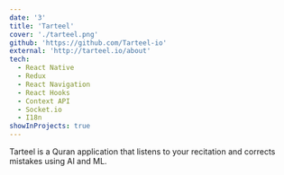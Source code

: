 ```yaml
---
date: '3'
title: 'Tarteel'
cover: './tarteel.png'
github: 'https://github.com/Tarteel-io'
external: 'http://tarteel.io/about'
tech:
  - React Native
  - Redux
  - React Navigation
  - React Hooks
  - Context API
  - Socket.io
  - I18n
showInProjects: true
---
```


Tarteel is a Quran application that listens to your recitation and corrects mistakes using AI and ML.
